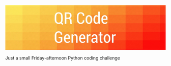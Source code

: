 <img src="https://github.com/varjakw/QRGenerator/blob/main/QRGenerator.jpg"/>

Just a small Friday-afternoon Python coding challenge


